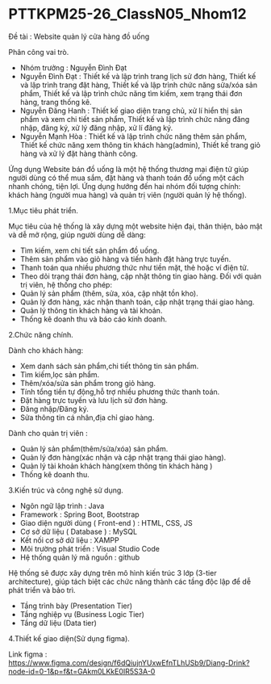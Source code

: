 # PTTKPM25-26_ClassN05_Nhom12
Đề tài : Website quản lý cửa hàng đồ uống

Phân công vai trò.
-	Nhóm trưởng : Nguyễn Đình Đạt
- Nguyễn Đình Đạt : Thiết kế và lập trình trang lịch sử đơn hàng, Thiết kế và lập trình trang đặt hàng, Thiết kế và lập trình chức năng sửa/xóa sản phẩm, Thiết kế và lập trình chức năng tìm kiếm, xem trạng thái đơn hàng, trang thống kê.
- Nguyễn Đăng Hanh : Thiết kế giao diện trang chủ, xử lí hiển thị sản phẩm và xem chi tiết sản phẩm, Thiết kế và lập trình chức năng đăng nhập, đăng ký, xử lý đăng nhập, xử lí đăng ký.
- Nguyễn Mạnh Hòa : Thiết kế và lập trình chức năng thêm sản phẩm, Thiết kế chức năng xem thông tin khách hàng(admin), Thiết kế trang giỏ hàng và xử lý đặt hàng thành công.

Ứng dụng Website bán đồ uống là một hệ thống thương mại điện tử giúp người dùng có thể mua sắm, đặt hàng và thanh toán đồ uống một cách nhanh chóng, tiện lợi. Ứng dụng hướng đến hai nhóm đối tượng chính: khách hàng (người mua hàng) và quản trị viên (người quản lý hệ thống).

1.Mục tiêu phát triển.

Mục tiêu của hệ thống là xây dựng một website hiện đại, thân thiện, bảo mật và dễ mở rộng, giúp người dùng dễ dàng:
- Tìm kiếm, xem chi tiết sản phẩm đồ uống.
- Thêm sản phẩm vào giỏ hàng và tiến hành đặt hàng trực tuyến.
- Thanh toán qua nhiều phương thức như tiền mặt, thẻ hoặc ví điện tử.
- Theo dõi trạng thái đơn hàng, cập nhật thông tin giao hàng.
Đối với quản trị viên, hệ thống cho phép:
- Quản lý sản phẩm (thêm, sửa, xóa, cập nhật tồn kho).
- Quản lý đơn hàng, xác nhận thanh toán, cập nhật trạng thái giao hàng.
- Quản lý thông tin khách hàng và tài khoản.
- Thống kê doanh thu và báo cáo kinh doanh.

2.Chức năng chính.

Dành cho khách hàng:
-	Xem danh sách sản phẩm,chi tiết thông tin sản phẩm.
-	Tìm kiếm,lọc sản phẩm.
-	Thêm/xóa/sửa sản phẩm trong giỏ hàng.
-	Tính tổng tiền tự động,hỗ trợ nhiều phương thức thanh toán.
-	Đặt hàng trực tuyến và lưu lịch sử đơn hàng.
-	Đăng nhập/Đăng ký.
-	Sửa thông tin cá nhân,địa chỉ giao hàng.

Dành cho quản trị viên :
- Quản lý sản phẩm(thêm/sửa/xóa) sản phẩm.
-	Quản lý đơn hàng(xác nhận và cập nhật trạng thái giao hàng).
-	Quản lý tài khoản khách hàng(xem thông tin khách hàng )
-	Thống kê doanh thu.

3.Kiến trúc và công nghệ sử dụng.
- Ngôn ngữ lập trình : Java
-	Framework : Spring Boot, Bootstrap
-	Giao diện người dùng ( Front-end ) : HTML, CSS, JS
-	Cơ sở dữ liệu ( Database ) : MySQL
-	Kết nối cơ sở dữ liệu :  XAMPP
-	Môi trường phát triển : Visual Studio Code
-	Hệ thống quản lý mã nguồn : github

Hệ thống sẽ được xây dựng trên mô hình kiến trúc 3 lớp (3-tier architecture), giúp tách biệt các chức năng thành các tầng độc lập để dễ phát triển và bảo trì.
- Tầng trình bày (Presentation Tier)
- Tầng nghiệp vụ (Business Logic Tier)
- Tầng dữ liệu (Data tier)

4.Thiết kế giao diện(Sử dụng figma).

Link figma : https://www.figma.com/design/f6dQiujnYUxwEfnTLhUSb9/Diang-Drink?node-id=0-1&p=f&t=GAkm0LKkE0IR5S3A-0
